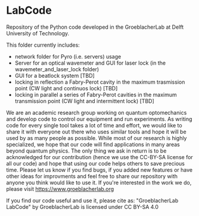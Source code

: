 # LabCode
Repository of the Python code developed in the GroeblacherLab at Delft University of Technology.

This folder currently includes:
  - network folder for Pyro (i.e. servers) usage
  - Server for an optical wavemeter and GUI for laser lock (in the wavemeter_and_laser_lock folder)
  - GUI for a beatlock system  [TBD]
  - locking in reflection a Fabry-Perot cavity in the maximum trasmission point (CW light and continuos lock)  [TBD]
  - locking in parallel a series of Fabry-Perot cavities in the maximum transmission point (CW light and intermittent lock)   [TBD]


We are an academic research group working on quantum optomechanics and develop code to control our equipment and run experiments. As writing code for every single tool takes a lot of time and effort, we would like to share it with everyone out there who uses similar tools and hope it will be used by as many people as possible. While most of our research is highly specialized, we hope that our code will find applications in many areas beyond quantum physics. The only thing we ask in return is to be acknowledged for our contribution (hence we use the CC-BY-SA license for all our code) and hope that using our code helps others to save precious time. Please let us know if you find bugs, if you added new features or have other ideas for improvments and feel free to share our repository with anyone you think would like to use it. If you're interested in the work we do, please visit https://www.groeblacherlab.org

 If you find our code useful and use it, please cite as: "GroeblacherLab LabCode" by GroeblacherLab is licensed under CC BY-SA 4.0
